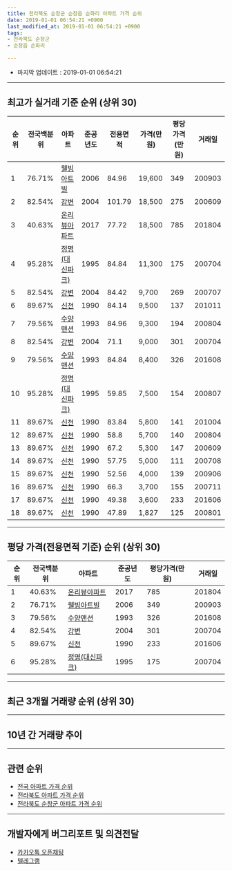 ```yaml
---
title: 전라북도 순창군 순창읍 순화리 아파트 가격 순위
date: 2019-01-01 06:54:21 +0900
last_modified_at: 2019-01-01 06:54:21 +0900
tags:
- 전라북도 순창군
- 순창읍 순화리

---
```


* 마지막 업데이트 : 2019-01-01 06:54:21

---

## 최고가 실거래 기준 순위 (상위 30)


|순위|전국백분위|아파트|준공년도|전용면적|가격(만원)|평당가격(만원)|거래일|
|---|---|---|---|---|---|---|---|
|1|76.71%|[웰빙아트빌](https://search.naver.com/search.naver?query=%EC%A0%84%EB%9D%BC%EB%B6%81%EB%8F%84+%EC%88%9C%EC%B0%BD%EA%B5%B0+%EC%88%9C%EC%B0%BD%EC%9D%8D+%EC%88%9C%ED%99%94%EB%A6%AC+%EC%9B%B0%EB%B9%99%EC%95%84%ED%8A%B8%EB%B9%8C)|2006|84.96|19,600|349|200903|
|2|82.54%|[강변](https://search.naver.com/search.naver?query=%EC%A0%84%EB%9D%BC%EB%B6%81%EB%8F%84+%EC%88%9C%EC%B0%BD%EA%B5%B0+%EC%88%9C%EC%B0%BD%EC%9D%8D+%EC%88%9C%ED%99%94%EB%A6%AC+%EA%B0%95%EB%B3%80)|2004|101.79|18,500|275|200609|
|3|40.63%|[온리뷰아파트](https://search.naver.com/search.naver?query=%EC%A0%84%EB%9D%BC%EB%B6%81%EB%8F%84+%EC%88%9C%EC%B0%BD%EA%B5%B0+%EC%88%9C%EC%B0%BD%EC%9D%8D+%EC%88%9C%ED%99%94%EB%A6%AC+%EC%98%A8%EB%A6%AC%EB%B7%B0%EC%95%84%ED%8C%8C%ED%8A%B8)|2017|77.72|18,500|785|201804|
|4|95.28%|[정명(대신파크)](https://search.naver.com/search.naver?query=%EC%A0%84%EB%9D%BC%EB%B6%81%EB%8F%84+%EC%88%9C%EC%B0%BD%EA%B5%B0+%EC%88%9C%EC%B0%BD%EC%9D%8D+%EC%88%9C%ED%99%94%EB%A6%AC+%EC%A0%95%EB%AA%85%28%EB%8C%80%EC%8B%A0%ED%8C%8C%ED%81%AC%29)|1995|84.84|11,300|175|200704|
|5|82.54%|[강변](https://search.naver.com/search.naver?query=%EC%A0%84%EB%9D%BC%EB%B6%81%EB%8F%84+%EC%88%9C%EC%B0%BD%EA%B5%B0+%EC%88%9C%EC%B0%BD%EC%9D%8D+%EC%88%9C%ED%99%94%EB%A6%AC+%EA%B0%95%EB%B3%80)|2004|84.42|9,700|269|200707|
|6|89.67%|[신천](https://search.naver.com/search.naver?query=%EC%A0%84%EB%9D%BC%EB%B6%81%EB%8F%84+%EC%88%9C%EC%B0%BD%EA%B5%B0+%EC%88%9C%EC%B0%BD%EC%9D%8D+%EC%88%9C%ED%99%94%EB%A6%AC+%EC%8B%A0%EC%B2%9C)|1990|84.14|9,500|137|201011|
|7|79.56%|[수양맨션](https://search.naver.com/search.naver?query=%EC%A0%84%EB%9D%BC%EB%B6%81%EB%8F%84+%EC%88%9C%EC%B0%BD%EA%B5%B0+%EC%88%9C%EC%B0%BD%EC%9D%8D+%EC%88%9C%ED%99%94%EB%A6%AC+%EC%88%98%EC%96%91%EB%A7%A8%EC%85%98)|1993|84.96|9,300|194|200804|
|8|82.54%|[강변](https://search.naver.com/search.naver?query=%EC%A0%84%EB%9D%BC%EB%B6%81%EB%8F%84+%EC%88%9C%EC%B0%BD%EA%B5%B0+%EC%88%9C%EC%B0%BD%EC%9D%8D+%EC%88%9C%ED%99%94%EB%A6%AC+%EA%B0%95%EB%B3%80)|2004|71.1|9,000|301|200704|
|9|79.56%|[수양맨션](https://search.naver.com/search.naver?query=%EC%A0%84%EB%9D%BC%EB%B6%81%EB%8F%84+%EC%88%9C%EC%B0%BD%EA%B5%B0+%EC%88%9C%EC%B0%BD%EC%9D%8D+%EC%88%9C%ED%99%94%EB%A6%AC+%EC%88%98%EC%96%91%EB%A7%A8%EC%85%98)|1993|84.84|8,400|326|201608|
|10|95.28%|[정명(대신파크)](https://search.naver.com/search.naver?query=%EC%A0%84%EB%9D%BC%EB%B6%81%EB%8F%84+%EC%88%9C%EC%B0%BD%EA%B5%B0+%EC%88%9C%EC%B0%BD%EC%9D%8D+%EC%88%9C%ED%99%94%EB%A6%AC+%EC%A0%95%EB%AA%85%28%EB%8C%80%EC%8B%A0%ED%8C%8C%ED%81%AC%29)|1995|59.85|7,500|154|200807|
|11|89.67%|[신천](https://search.naver.com/search.naver?query=%EC%A0%84%EB%9D%BC%EB%B6%81%EB%8F%84+%EC%88%9C%EC%B0%BD%EA%B5%B0+%EC%88%9C%EC%B0%BD%EC%9D%8D+%EC%88%9C%ED%99%94%EB%A6%AC+%EC%8B%A0%EC%B2%9C)|1990|83.84|5,800|141|201004|
|12|89.67%|[신천](https://search.naver.com/search.naver?query=%EC%A0%84%EB%9D%BC%EB%B6%81%EB%8F%84+%EC%88%9C%EC%B0%BD%EA%B5%B0+%EC%88%9C%EC%B0%BD%EC%9D%8D+%EC%88%9C%ED%99%94%EB%A6%AC+%EC%8B%A0%EC%B2%9C)|1990|58.8|5,700|140|200804|
|13|89.67%|[신천](https://search.naver.com/search.naver?query=%EC%A0%84%EB%9D%BC%EB%B6%81%EB%8F%84+%EC%88%9C%EC%B0%BD%EA%B5%B0+%EC%88%9C%EC%B0%BD%EC%9D%8D+%EC%88%9C%ED%99%94%EB%A6%AC+%EC%8B%A0%EC%B2%9C)|1990|67.2|5,300|147|200609|
|14|89.67%|[신천](https://search.naver.com/search.naver?query=%EC%A0%84%EB%9D%BC%EB%B6%81%EB%8F%84+%EC%88%9C%EC%B0%BD%EA%B5%B0+%EC%88%9C%EC%B0%BD%EC%9D%8D+%EC%88%9C%ED%99%94%EB%A6%AC+%EC%8B%A0%EC%B2%9C)|1990|57.75|5,000|111|200708|
|15|89.67%|[신천](https://search.naver.com/search.naver?query=%EC%A0%84%EB%9D%BC%EB%B6%81%EB%8F%84+%EC%88%9C%EC%B0%BD%EA%B5%B0+%EC%88%9C%EC%B0%BD%EC%9D%8D+%EC%88%9C%ED%99%94%EB%A6%AC+%EC%8B%A0%EC%B2%9C)|1990|52.56|4,000|139|200906|
|16|89.67%|[신천](https://search.naver.com/search.naver?query=%EC%A0%84%EB%9D%BC%EB%B6%81%EB%8F%84+%EC%88%9C%EC%B0%BD%EA%B5%B0+%EC%88%9C%EC%B0%BD%EC%9D%8D+%EC%88%9C%ED%99%94%EB%A6%AC+%EC%8B%A0%EC%B2%9C)|1990|66.3|3,700|155|200711|
|17|89.67%|[신천](https://search.naver.com/search.naver?query=%EC%A0%84%EB%9D%BC%EB%B6%81%EB%8F%84+%EC%88%9C%EC%B0%BD%EA%B5%B0+%EC%88%9C%EC%B0%BD%EC%9D%8D+%EC%88%9C%ED%99%94%EB%A6%AC+%EC%8B%A0%EC%B2%9C)|1990|49.38|3,600|233|201606|
|18|89.67%|[신천](https://search.naver.com/search.naver?query=%EC%A0%84%EB%9D%BC%EB%B6%81%EB%8F%84+%EC%88%9C%EC%B0%BD%EA%B5%B0+%EC%88%9C%EC%B0%BD%EC%9D%8D+%EC%88%9C%ED%99%94%EB%A6%AC+%EC%8B%A0%EC%B2%9C)|1990|47.89|1,827|125|200801|


---

## 평당 가격(전용면적 기준) 순위 (상위 30)


|순위|전국백분위|아파트|준공년도|평당가격(만원)|거래일|
|---|---|---|---|---|---|
|1|40.63%|[온리뷰아파트](https://search.naver.com/search.naver?query=%EC%A0%84%EB%9D%BC%EB%B6%81%EB%8F%84+%EC%88%9C%EC%B0%BD%EA%B5%B0+%EC%88%9C%EC%B0%BD%EC%9D%8D+%EC%88%9C%ED%99%94%EB%A6%AC+%EC%98%A8%EB%A6%AC%EB%B7%B0%EC%95%84%ED%8C%8C%ED%8A%B8)|2017|785|201804|
|2|76.71%|[웰빙아트빌](https://search.naver.com/search.naver?query=%EC%A0%84%EB%9D%BC%EB%B6%81%EB%8F%84+%EC%88%9C%EC%B0%BD%EA%B5%B0+%EC%88%9C%EC%B0%BD%EC%9D%8D+%EC%88%9C%ED%99%94%EB%A6%AC+%EC%9B%B0%EB%B9%99%EC%95%84%ED%8A%B8%EB%B9%8C)|2006|349|200903|
|3|79.56%|[수양맨션](https://search.naver.com/search.naver?query=%EC%A0%84%EB%9D%BC%EB%B6%81%EB%8F%84+%EC%88%9C%EC%B0%BD%EA%B5%B0+%EC%88%9C%EC%B0%BD%EC%9D%8D+%EC%88%9C%ED%99%94%EB%A6%AC+%EC%88%98%EC%96%91%EB%A7%A8%EC%85%98)|1993|326|201608|
|4|82.54%|[강변](https://search.naver.com/search.naver?query=%EC%A0%84%EB%9D%BC%EB%B6%81%EB%8F%84+%EC%88%9C%EC%B0%BD%EA%B5%B0+%EC%88%9C%EC%B0%BD%EC%9D%8D+%EC%88%9C%ED%99%94%EB%A6%AC+%EA%B0%95%EB%B3%80)|2004|301|200704|
|5|89.67%|[신천](https://search.naver.com/search.naver?query=%EC%A0%84%EB%9D%BC%EB%B6%81%EB%8F%84+%EC%88%9C%EC%B0%BD%EA%B5%B0+%EC%88%9C%EC%B0%BD%EC%9D%8D+%EC%88%9C%ED%99%94%EB%A6%AC+%EC%8B%A0%EC%B2%9C)|1990|233|201606|
|6|95.28%|[정명(대신파크)](https://search.naver.com/search.naver?query=%EC%A0%84%EB%9D%BC%EB%B6%81%EB%8F%84+%EC%88%9C%EC%B0%BD%EA%B5%B0+%EC%88%9C%EC%B0%BD%EC%9D%8D+%EC%88%9C%ED%99%94%EB%A6%AC+%EC%A0%95%EB%AA%85%28%EB%8C%80%EC%8B%A0%ED%8C%8C%ED%81%AC%29)|1995|175|200704|


---

## 최근 3개월 거래량 순위 (상위 30)


<div style="width:100%;">
    <canvas id="deal_count_ranking" height="250"></canvas>
</div>


<script>
new Chart(document.getElementById("deal_count_ranking"), {
    type: 'horizontalBar',
    data: {
        labels: ['신천'],
        datasets: [{
            label: '실거래 수',
            data: [1],
            borderColor: "rgba(255, 0, 128, 1)",
            backgroundColor: "rgba(255, 0, 128, 0.5)",
            fill: false,
        }]
    },
    options: {
        responsive: true,
        title: {
            display: true,
            text: '최근 3개월 거래량 순위'
        },
        tooltips: {
            mode: 'index',
            intersect: false,
            callbacks: {
                title: function(tooltipItems, data) {
                    return "실거래 수:";
                },
                label: function(tooltipItem, data) {
                    return data.labels[tooltipItem.index] + ": " + tooltipItem.xLabel;
                }
            }
        },
        hover: {
            mode: 'nearest',
            intersect: true
        },
        scales: {
            xAxes: [{
                display: true,
                scaleLabel: {
                    display: true,
                    labelString: '실거래 수'
                },
                ticks: {
                    suggestedMin: 0,
                }
            }],
            yAxes: [{
                display: true,
                ticks: {
                    autoSkip: false,
                    callback: function(value, index, values) {
                        if (value.length > 15)
                            return value.substr(0, 13) + "...";
                        else
                            return value;
                    }
                },
                scaleLabel: {
                    display: false,
                }
            }]
        }
    }
});

</script>


---

## 10년 간 거래량 추이


<div style="width:100%;">
    <canvas id="deal_progress" height="250"></canvas>
</div>

<script>
new Chart(document.getElementById("deal_progress"), {
    type: 'line',
    data: {
        labels: ['200901','200902','200903','200904','200905','200906','200907','200908','200909','200910','200911','200912','201001','201002','201003','201004','201005','201006','201007','201008','201009','201010','201011','201012','201101','201102','201103','201104','201105','201106','201107','201108','201109','201110','201111','201112','201201','201202','201203','201204','201205','201206','201207','201208','201209','201210','201211','201212','201301','201302','201303','201304','201305','201306','201307','201308','201309','201310','201311','201312','201401','201402','201403','201404','201405','201406','201407','201408','201409','201410','201411','201412','201501','201502','201503','201504','201505','201506','201507','201508','201509','201510','201511','201512','201601','201602','201603','201604','201605','201606','201607','201608','201609','201610','201611','201612','201701','201702','201703','201704','201705','201706','201707','201708','201709','201710','201711','201712','201801','201802','201803','201804','201805','201806','201807','201808','201809','201810','201811','201812','201901'],
        datasets: [{
            label: '실거래 수',
            pointRadius: 1,
            data: [0, 6, 5, 5, 4, 4, 2, 3, 4, 1, 0, 2, 0, 0, 0, 4, 2, 0, 1, 1, 2, 2, 3, 3, 1, 3, 1, 2, 1, 1, 1, 2, 2, 0, 5, 4, 0, 2, 4, 1, 0, 2, 2, 1, 0, 0, 3, 0, 1, 2, 1, 3, 1, 2, 0, 0, 1, 0, 3, 0, 1, 0, 2, 1, 2, 3, 3, 0, 0, 1, 0, 0, 4, 0, 1, 0, 1, 1, 2, 0, 1, 1, 1, 1, 2, 0, 1, 0, 2, 2, 2, 3, 1, 1, 1, 0, 0, 1, 3, 3, 2, 1, 3, 1, 1, 1, 3, 1, 1, 0, 0, 2, 0, 0, 0, 0, 0, 0, 0, 1, 0],
            borderColor: "rgba(255, 201, 14, 1)",
            backgroundColor: "rgba(255, 201, 14, 0.5)",
            fill: true,
        }]
    },
    options: {
        responsive: true,
        title: {
            display: true,
            text: '10년간 거래량 추이'
        },
        tooltips: {
            mode: 'index',
            intersect: false,
        },
        hover: {
            mode: 'nearest',
            intersect: true
        },
        scales: {
            xAxes: [{
                display: true,
                scaleLabel: {
                    display: true,
                    labelString: '년/월'
                }
            }],
            yAxes: [{
                display: true,
                ticks: {
                    suggestedMin: 0,
                },
                scaleLabel: {
                    display: true,
                    labelString: '실거래 수'
                }
            }]
        }
    }
});

</script>


---

## 관련 순위

- [전국 아파트 가격 순위](https://inasie.github.io/apt-ranking/전국)
- [전라북도 아파트 가격 순위](https://inasie.github.io/apt-ranking/전라북도)
- [전라북도 순창군 아파트 가격 순위](https://inasie.github.io/apt-ranking/전라북도-순창군)


---

## 개발자에게 버그리포트 및 의견전달

- [카카오톡 오픈채팅](https://open.kakao.com/o/gLJUAP4)
- [텔레그램](https://t.me/inasie)

